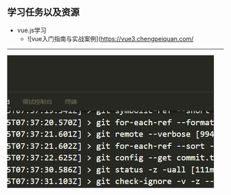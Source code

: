 ## 学习任务以及资源  

- vue.js学习 
  - ![vue入门指南与实战案例](https://vue3.chengpeiquan.com/  


---


![图 2](images/%E5%AD%A6%E4%B9%A0%E4%BB%BB%E5%8A%A1%E4%BB%A5%E5%8F%8A%E8%B5%84%E6%BA%90/ac165cba7b13a834e92bbcfc6c89184cdd8a7fc34b7b929b5e472d2ae953d2c9.png)  

